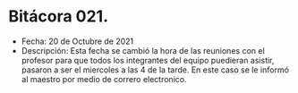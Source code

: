 # Bitácora 021.
- Fecha: 20 de Octubre de 2021
- Descripción: Esta fecha se cambió la hora de las reuniones con el profesor para que todos los integrantes del equipo puedieran asistir, pasaron a ser el miercoles a las 4 de la tarde. En este caso se le informó al maestro por medio de correro electronico. 
